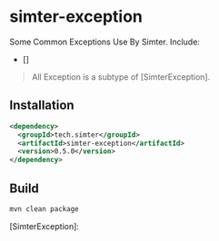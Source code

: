 # simter-exception

Some Common Exceptions Use By Simter. Include:

- []

> All Exception is a subtype of [SimterException].

## Installation

```xml
<dependency>
  <groupId>tech.simter</groupId>
  <artifactId>simter-exception</artifactId>
  <version>0.5.0</version>
</dependency>
```

## Build

```bash
mvn clean package
```


[SimterException]: 